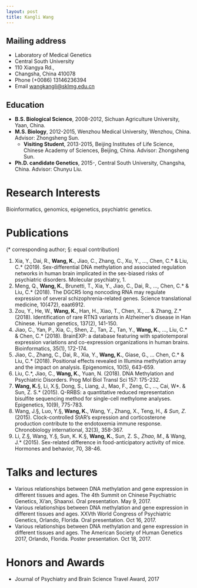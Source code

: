 ```yaml
---
layout: post
title: Kangli Wang
---
```


## Mailing address	
* Laboratory of Medical Genetics
* Central South University
* 110 Xiangya Rd., 
* Changsha, China 410078 
* Phone			(+0086) 13146236394	
* Email			wangkangli@sklmg.edu.cn 
## Education 
* **B.S. Biological Science**, 2008-2012, Sichuan Agriculture University, Yaan, China. 
* **M.S. Biology**, 2012-2015, Wenzhou Medical University, Wenzhou, China. Advisor: Zhongsheng Sun. 
	* **Visiting Student**, 2013-2015, Beijing Institutes of Life Science, Chinese Academy of Sciences, Beijing, China. Advisor: Zhongsheng Sun.
* **Ph.D. candidate Genetics**, 2015-, Central South University, Changsha, China. Advisor: Chunyu Liu.
# Research Interests 
Bioinformatics, genomics, epigenetics, psychiatric genetics. 
# Publications 
(* corresponding author; §: equal contribution) 
1. Xia, Y., Dai, R., **Wang, K.**, Jiao, C., Zhang, C., Xu, Y., ..., Chen, C.* & Liu, C.* (2019). Sex-differential DNA methylation and associated regulation networks in human brain implicated in the sex-biased risks of psychiatric disorders. Molecular psychiatry, 1.
2. Meng, Q., **Wang, K.**, Brunetti, T., Xia, Y., Jiao, C., Dai, R., ..., Chen, C.* & Liu, C.* (2018). The DGCR5 long noncoding RNA may regulate expression of several schizophrenia-related genes. Science translational medicine, 10(472), eaat6912.
3. Zou, Y., He, W., **Wang, K.**, Han, H., Xiao, T., Chen, X., ... & Zhang, Z.* (2018). Identification of rare RTN3 variants in Alzheimer’s disease in Han Chinese. Human genetics, 137(2), 141-150.
4. Jiao, C., Yan, P., Xia, C., Shen, Z., Tan, Z., Tan, Y., **Wang, K.**, ..., Liu, C.* & Chen, C.* (2018). BrainEXP: a database featuring with spatiotemporal expression variations and co-expression organizations in human brains. Bioinformatics, 35(1), 172-174.
5. Jiao, C., Zhang, C., Dai, R., Xia, Y., **Wang, K.**, Giase, G., ... Chen, C.* & Liu, C.* (2018). Positional effects revealed in Illumina methylation array and the impact on analysis. Epigenomics, 10(5), 643-659.
6. Liu, C.*, Jiao, C., **Wang, K.**, Yuan, N. (2018). DNA Methylation and Psychiatric Disorders. Prog Mol Biol Transl Sci 157: 175-232.
7. **Wang, K.**§, Li, X.§, Dong, S., Liang, J., Mao, F., Zeng, C., ..., Cai, W*. & Sun, Z. S.* (2015). Q-RRBS: a quantitative reduced representation bisulfite sequencing method for single-cell methylome analyses. Epigenetics, 10(9), 775-783.
8. Wang, J.§, Luo, Y.§, **Wang, K.**, Wang, Y., Zhang, X., Teng, H.*, & Sun, Z.* (2015). Clock-controlled StAR’s expression and corticosterone production contribute to the endotoxemia immune response. Chronobiology international, 32(3), 358-367.
9. Li, Z.§, Wang, Y.§, Sun, K. K.§, **Wang, K.**, Sun, Z. S.*, Zhao, M.*, & Wang, J.* (2015). Sex-related difference in food-anticipatory activity of mice. Hormones and behavior, 70, 38-46.
# Talks and lectures
* Various relationships between DNA methylation and gene expression in different tissues and ages. The 4th Summit on Chinese Psychiatric Genetics, Xi’an, Shaanxi. Oral presentation. May 9, 2017.
* Various relationships between DNA methylation and gene expression in different tissues and ages. XXVth World Congress of Psychiatric Genetics, Orlando, Florida. Oral presentation. Oct 16, 2017.
* Various relationships between DNA methylation and gene expression in different tissues and ages. The American Society of Human Genetics 2017, Orlando, Florida. Poster presentation. Oct 18, 2017.
# Honors and Awards
* Journal of Psychiatry and Brain Science Travel Award, 2017
